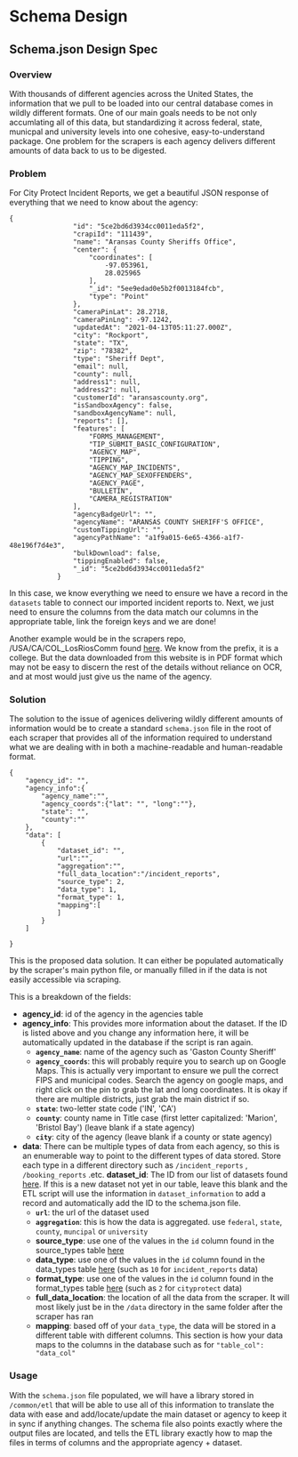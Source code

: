 # Schema Design

## Schema.json Design Spec

### Overview

With thousands of different agencies across the United States, the information that we pull to be loaded into our central database comes in wildly different formats. One of our main goals needs to be not only accumlating all of this data, but standardizing it across federal, state, municpal and university levels into one cohesive, easy-to-understand package. One problem for the scrapers is each agency delivers different amounts of data back to us to be digested.

### Problem

For City Protect Incident Reports, we get a beautiful JSON response of everything that we need to know about the agency:

```text
{
                "id": "5ce2bd6d3934cc0011eda5f2",
                "crapiId": "111439",
                "name": "Aransas County Sheriffs Office",
                "center": {
                    "coordinates": [
                        -97.053961,
                        28.025965
                    ],
                    "_id": "5ee9edad0e5b2f0013184fcb",
                    "type": "Point"
                },
                "cameraPinLat": 28.2718,
                "cameraPinLng": -97.1242,
                "updatedAt": "2021-04-13T05:11:27.000Z",
                "city": "Rockport",
                "state": "TX",
                "zip": "78382",
                "type": "Sheriff Dept",
                "email": null,
                "county": null,
                "address1": null,
                "address2": null,
                "customerId": "aransascounty.org",
                "isSandboxAgency": false,
                "sandboxAgencyName": null,
                "reports": [],
                "features": [
                    "FORMS_MANAGEMENT",
                    "TIP_SUBMIT_BASIC_CONFIGURATION",
                    "AGENCY_MAP",
                    "TIPPING",
                    "AGENCY_MAP_INCIDENTS",
                    "AGENCY_MAP_SEXOFFENDERS",
                    "AGENCY_PAGE",
                    "BULLETIN",
                    "CAMERA_REGISTRATION"
                ],
                "agencyBadgeUrl": "",
                "agencyName": "ARANSAS COUNTY SHERIFF'S OFFICE",
                "customTippingUrl": "",
                "agencyPathName": "a1f9a015-6e65-4366-a1f7-48e196f7d4e3",
                "bulkDownload": false,
                "tippingEnabled": false,
                "_id": "5ce2bd6d3934cc0011eda5f2"
            }
```

In this case, we know everything we need to ensure we have a record in the `datasets` table to connect our imported incident reports to. Next, we just need to ensure the columns from the data match our columns in the appropriate table, link the foreign keys and we are done!

Another example would be in the scrapers repo, /USA/CA/COL\_LosRiosComm found [here](https://github.com/Police-Data-Accessibility-Project/Scrapers/tree/master/USA/CA/COL_LosRiosComm). We know from the prefix, it is a college. But the data downloaded from this website is in PDF format which may not be easy to discern the rest of the details without reliance on OCR, and at most would just give us the name of the agency.

### Solution

The solution to the issue of agenices delivering wildly different amounts of information would be to create a standard `schema.json` file in the root of each scraper that provides all of the information required to understand what we are dealing with in both a machine-readable and human-readable format.

```text
{
    "agency_id": "",
    "agency_info":{
        "agency_name":"",
        "agency_coords":{"lat": "", "long":""},
        "state": "",
        "county":""
    },
    "data": [
        {
            "dataset_id": "",
            "url":"",
            "aggregation":"",
            "full_data_location":"/incident_reports",
            "source_type": 2,
            "data_type": 1,
            "format_type": 1,
            "mapping":[
            ]
        }
    ]
    
}
```

This is the proposed data solution. It can either be populated automatically by the scraper's main python file, or manually filled in if the data is not easily accessible via scraping.

This is a breakdown of the fields:

* **agency\_id**: id of the agency in the agencies table
* **agency\_info**: This provides more information about the dataset. If the ID is listed above and you change any information here, it will be automatically updated in the database if the script is ran again.
  * **`agency_name`**: name of the agency such as 'Gaston County Sheriff'
  * **`agency_coords`**: this will probably require you to search up on Google Maps. This is actually very important to ensure we pull the correct FIPS and municipal codes. Search the agency on google maps, and right click on the pin to grab the lat and long coordinates. It is okay if there are multiple districts, just grab the main district if so.
  * **`state`**: two-letter state code \('IN', 'CA'\)
  * **`county`**: county name in Title case \(first letter capitalized: 'Marion', 'Bristol Bay'\) \(leave blank if a state agency\)
  * **`city`**: city of the agency \(leave blank if a county or state agency\)
* **data**: There can be multiple types of data from each agency, so this is an enumerable way to point to the different types of data stored. Store each type in a different directory such as `/incident_reports` , `/booking_reports` .etc. **dataset\_id**: The ID from our list of datasets found [here](https://www.dolthub.com/repositories/pdap/datasets/data/master/datasets). If this is a new dataset not yet in our table, leave this blank and the ETL script will use the information in `dataset_information` to add a record and automatically add the ID to the schema.json file.
  * **`url`**: the url of the dataset used
  * **`aggregation`**: this is how the data is aggregated. use `federal`, `state`, `county`, `muncipal` or `university`
  * **source\_type**: use one of the values in the `id` column found in the source\_types table [here](https://www.dolthub.com/repositories/pdap/datasets/data/master/source_types)
  * **data\_type**: use one of the values in the `id` column found in the data\_types table [here](https://www.dolthub.com/repositories/pdap/datasets/data/master/data_types) \(such as `10` for `incident_reports` data\)
  * **format\_type**: use one of the values in the `id` column found in the format\_types table [here](https://www.dolthub.com/repositories/pdap/datasets/data/master/format_types) \(such as `2` for `cityprotect` data\)
  * **full\_data\_location**: the location of all the data from the scraper. It will most likely just be in the `/data` directory in the same folder after the scraper has ran
  * **mapping**: based off of your `data_type`, the data will be stored in a different table with different columns. This section is how your data maps to the columns in the database such as for `"table_col": "data_col"`

### Usage

With the `schema.json` file populated, we will have a library stored in `/common/etl` that will be able to use all of this information to translate the data with ease and add/locate/update the main dataset or agency to keep it in sync if anything changes. The schema file also points exactly where the output files are located, and tells the ETL library exactly how to map the files in terms of columns and the appropriate agency + dataset.

